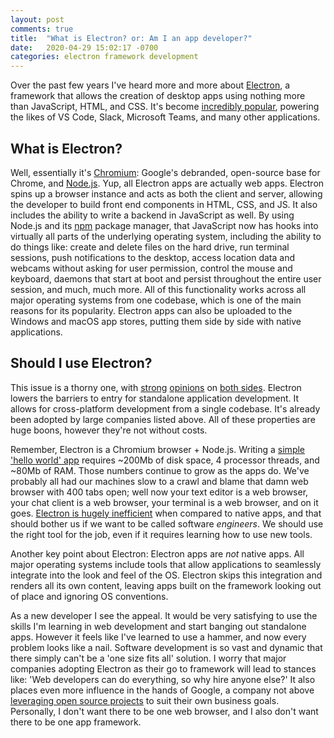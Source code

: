 ```yaml
---
layout: post
comments: true
title:  "What is Electron? or: Am I an app developer?"
date:   2020-04-29 15:02:17 -0700
categories: electron framework development
---
```


Over the past few years I've heard more and more about [Electron](https://www.electronjs.org/), a framework that allows the creation of desktop apps using nothing more than JavaScript, HTML, and CSS. It's become [incredibly popular](https://www.theverge.com/circuitbreaker/2018/5/16/17361696/chrome-os-electron-desktop-applications-apple-microsoft-google), powering the likes of VS Code, Slack, Microsoft Teams, and many other applications. 

## What is Electron?

Well, essentially it's [Chromium](https://www.chromium.org/Home): Google's debranded, open-source base for Chrome, and [Node.js](https://nodejs.org/en/). Yup, all Electron apps are actually web apps. Electron spins up a browser instance and acts as both the client and server, allowing the developer to build front end components in HTML, CSS, and JS. It also includes the ability to write a backend in JavaScript as well. By using Node.js and its [npm](https://www.npmjs.com/) package manager, that JavaScript now has hooks into virtually all parts of the underlying operating system, including the ability to do things like: create and delete files on the hard drive, run terminal sessions, push notifications to the desktop, access location data and webcams without asking for user permission, control the mouse and keyboard, daemons that start at boot and persist throughout the entire user session, and much, much more. All of this functionality works across all major operating systems from one codebase, which is one of the main reasons for its popularity. Electron apps can also be uploaded to the Windows and macOS app stores, putting them side by side with native applications.

## Should I use Electron?

This issue is a thorny one, with [strong](https://medium.com/commitlog/electron-is-cancer-b066108e6c32) [opinions](https://drewdevault.com/2016/11/24/Electron-considered-harmful.html) on [both sides](https://github.com/sindresorhus/awesome-electron). Electron lowers the barriers to entry for standalone application development. It allows for cross-platform development from a single codebase. It's already been adopted by large companies listed above. All of these properties are huge boons, however they're not without costs.

Remember, Electron is a Chromium browser + Node.js. Writing a [simple 'hello world' app](https://github.com/electron/electron-quick-start) requires ~200Mb of disk space, 4 processor threads, and ~80Mb of RAM. Those numbers continue to grow as the apps do. We've probably all had our machines slow to a crawl and blame that damn web browser with 400 tabs open; well now your text editor is a web browser, your chat client is a web browser, your terminal is a web browser, and on it goes. [Electron is hugely inefficient](https://medium.com/commitlog/why-i-still-use-vim-67afd76b4db6) when compared to native apps, and that should bother us if we want to be called software _engineers_. We should use the right tool for the job, even if it requires learning how to use new tools. 

Another key point about Electron: Electron apps are _not_ native apps. All major operating systems include tools that allow applications to seamlessly integrate into the look and feel of the OS. Electron skips this integration and renders all its own content, leaving apps built on the framework looking out of place and ignoring OS conventions.

As a new developer I see the appeal. It would be very satisfying to use the skills I'm learning in web development and start banging out standalone apps. However it feels like I've learned to use a hammer, and now every problem looks like a nail. Software development is so vast and dynamic that there simply can't be a 'one size fits all' solution. I worry that major companies adopting Electron as their go to framework will lead to stances like: 'Web developers can do everything, so why hire anyone else?' It also places even more influence in the hands of Google, a company not above [leveraging open source projects](https://strangrjrjr.github.io/me/myself/i/2020/04/13/What-is-my-Why.html) to suit their own business goals. Personally, I don't want there to be one web browser, and I also don't want there to be one app framework. 